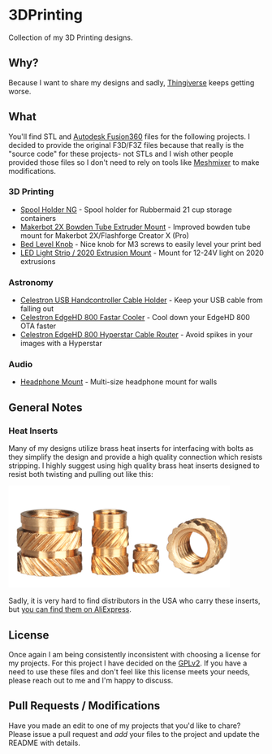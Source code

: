 # 3DPrinting

Collection of my 3D Printing designs.

## Why?

Because I want to share my designs and sadly, [Thingiverse](https://www.thingiverse.com/synfinatic/designs)
keeps getting worse.

## What

You'll find STL and [Autodesk Fusion360](https://www.autodesk.com/products/fusion-360/overview)
files for the following projects.  I decided to provide the original F3D/F3Z files
because that really is the "source code" for these projects- not STLs and I wish
other people provided those files so I don't need to rely on tools like
[Meshmixer](https://www.meshmixer.com) to make modifications.

### 3D Printing
 
* [Spool Holder NG](spool_holder_ng) - Spool holder for Rubbermaid 21 cup storage containers
* [Makerbot 2X Bowden Tube Extruder Mount](ffcx_bowden_mount) - Improved bowden tube mount for Makerbot 2X/Flashforge Creator X (Pro)
* [Bed Level Knob](bed_level_knob) - Nice knob for M3 screws to easily level your print bed
* [LED Light Strip / 2020 Extrusion Mount](2020_led_mount) - Mount for 12-24V light on 2020 extrusions

### Astronomy

* [Celestron USB Handcontroller Cable Holder](celestron_usb_cable_mgmt) - Keep your USB cable from falling out
* [Celestron EdgeHD 800 Fastar Cooler](edgehd800_cooler) - Cool down your EdgeHD 800 OTA faster
* [Celestron EdgeHD 800 Hyperstar Cable Router](edgehd800_cable_router) - Avoid spikes in your images with a Hyperstar

### Audio

* [Headphone Mount](headphone_mount) - Multi-size headphone mount for walls


## General Notes

### Heat Inserts

Many of my designs utilize brass heat inserts for interfacing with bolts as they
simplify the design and provide a high quality connection which resists stripping.
I highly suggest using high quality brass heat inserts designed to resist both
twisting and pulling out like this:

![heatinsert](heatinsert.png)

Sadly, it is very hard to find distributors in the USA who carry these inserts,
but [you can find them on AliExpress](https://www.aliexpress.com/item/4001258499799.html).

## License

Once again I am being consistently inconsistent with choosing a license for my
projects.  For this project I have decided on the [GPLv2](LICENSE).  If you have
a need to use these files and don't feel like this license meets your needs,
please reach out to me and I'm happy to discuss.


## Pull Requests / Modifications

Have you made an edit to one of my projects that you'd like to chare?  Please issue
a pull request and _add_ your files to the project and update the README with details.
